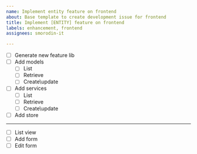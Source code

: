 ```yaml
---
name: Implement entity feature on frontend
about: Base template to create development issue for frontend
title: Implement [ENTITY] feature on frontend
labels: enhancement, frontend
assignees: smorodin-it

---
```


- [ ] Generate new feature lib
- [ ] Add models
    - [ ] List
    - [ ] Retrieve
    - [ ] Create\update
- [ ] Add services
    - [ ] List
    - [ ] Retrieve
    - [ ] Create\update
- [ ]  Add store
---
- [ ] List view
- [ ] Add form
- [ ] Edit form

